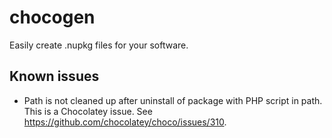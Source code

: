 # chocogen

Easily create .nupkg files for your software.

## Known issues

- Path is not cleaned up after uninstall of package with PHP script in path. This is a Chocolatey issue. See https://github.com/chocolatey/choco/issues/310.
